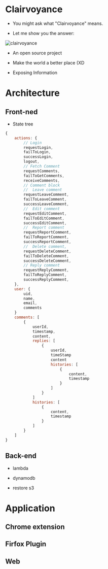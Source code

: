# Clairvoyance

- You might ask what "Clairvoyance" means.

- Let me show you the answer:

![clairvoyance](https://raw.githubusercontent.com/abalone0204/Clairvoyance/master/static/intro.jpg)

- An open source project

- Make the world a better place (XD

- Exposing Information

# Architecture

## Front-ned

- State tree

```js
{
    actions: {
        // Login
        requestLogin,
        failToLogin,
        successLogin,
        logout,
        // Fetch Comment
        requestComments,
        failToGetComments,
        receiveComments,
        // Comment block
        //  Leave comment
        requestLeaveComment,
        failToLeaveComment,
        successLeaveComment,
        //  Edit comment
        requestEditComment,
        failToEditComment,
        successEditComment,
        //  Report comment
        requestReportComment,
        failToReportComment,
        successReportComment,
        //  Delete comment,
        requestDeleteComment,
        failToDeleteComment,
        successDeleteComment,
        // Reply comment
        requestReplyComment,
        failToReplyComment,
        successReplyComment,
    },
    user: {
        uid,
        name,
        email,
        comments
    }
    comments: [
        {
            userId,
            timestamp,
            content,
            replies: [
                {
                    userId,
                    timeStamp
                    content
                    histories: [
                        {
                            content,
                            timestamp
                        }
                    ]                                        
                }
            ]
            histories: [
                {
                    content,
                    timestamp
                }
            ]
        }
    ]
}
```

## Back-end

- lambda

- dynamodb

- restore s3

# Application

## Chrome extension

## Firfox Plugin

## Web 
